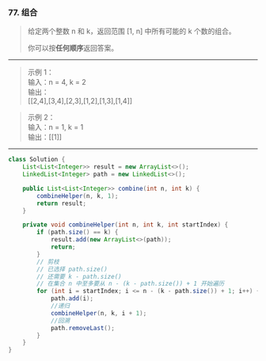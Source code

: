 ### 77. 组合

>给定两个整数 n 和 k，返回范围 [1, n] 中所有可能的 k 个数的组合。
>
>你可以按**任何顺序**返回答案。
***
>示例 1：  
>输入：n = 4, k = 2  
>输出：  
>[[2,4],[3,4],[2,3],[1,2],[1,3],[1,4]]  

>示例 2：  
>输入：n = 1, k = 1  
>输出：[[1]]  
***
```java
class Solution {
    List<List<Integer>> result = new ArrayList<>();
    LinkedList<Integer> path = new LinkedList<>();

    public List<List<Integer>> combine(int n, int k) {
        combineHelper(n, k, 1);
        return result;
    }

    private void combineHelper(int n, int k, int startIndex) {
        if (path.size() == k) {
            result.add(new ArrayList<>(path));
            return;
        }
        // 剪枝
        // 已选择 path.size()
        // 还需要 k - path.size()
        // 在集合 n 中至多要从 n - (k - path.size()) + 1 开始遍历
        for (int i = startIndex; i <= n - (k - path.size()) + 1; i++) {
            path.add(i);
            //递归
            combineHelper(n, k, i + 1);
            //回溯
            path.removeLast();
        }
    }
}
```